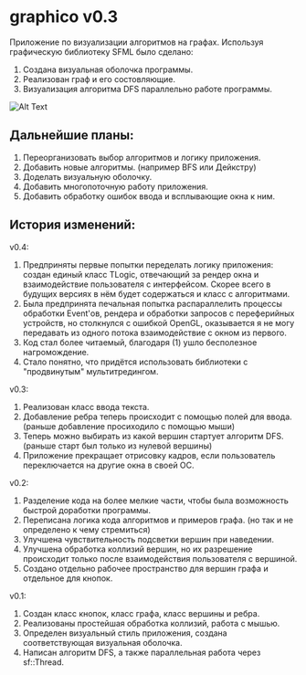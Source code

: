 # graphico v0.3
Приложение по визуализации алгоритмов на графах.
Используя графическую библиотеку SFML было сделано:
1) Создана визуальная оболочка программы.
2) Реализован граф и его состовляющие.
3) Визуализация алгоритма DFS параллельно работе программы.

![Alt Text](https://imgur.com/kHNH9Vg.gif)

Дальнейшие планы:
-
1) Переорганизовать выбор алгоритмов и логику приложения. 
2) Добавить новые алгоритмы. (например BFS или Дейкстру)
3) Доделать визуальную оболочку.
4) Добавить многопоточную работу приложения. 
5) Добавить обработку ошибок ввода и всплывающие окна к ним.

История изменений:
-
v0.4:
1) Предприняты первые попытки переделать логику приложения: создан единый класс TLogic, отвечающий за рендер окна и
взаимодействие пользователя с интерфейсом. Скорее всего в будущих версиях в нём будет содержаться и класс с
алгоритмами.
2) Была предпринята печальная попытка распараллелить процессы обработки Event'ов, рендера и
обработки запросов с переферийных устройств, но столкнулся с ошибкой OpenGL, оказывается я не могу
передавать из одного потока взаимодействие с окном из первого.
3) Код стал более читаемый, благодаря (1) ушло бесполезное нагромождение.
4) Стало понятно, что придётся использовать библиотеки с "продвинутым" мультитредингом.


v0.3:
1) Реализован класс ввода текста.
2) Добавление ребра теперь происходит с помощью полей для ввода. (раньше добавление просиходило с помощью мыши)
3) Теперь можно выбирать из какой вершин стартует алгоритм DFS. (раньше старт был только из нулевой вершины)
4) Приложение прекращает отрисовку кадров, если пользователь переключается на другие окна в своей ОС.

v0.2:
1) Разделение кода на более мелкие части, чтобы была возможность быстрой доработки программы.
2) Переписана логика кода алгоритмов и примеров графа. (но так и не определено к чему стремиться)
3) Улучшена чувствительность подсветки вершин при наведении.
4) Улучшена обработка коллизий вершин, но их разрешение происходит только после взаимодействия пользователя с вершиной.
5) Создано отдельно рабочее пространство для вершин графа и отдельное для кнопок.

v0.1:
1) Создан класс кнопок, класс графа, класс вершины и ребра.
2) Реализованы простейшая обработка коллизий, работа с мышью.
3) Определен визуальный стиль приложения, создана соответствующая визуальная оболочка.
4) Написан алгоритм DFS, а также параллельная работа через sf::Thread.
